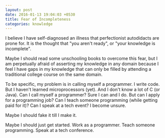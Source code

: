 ```yaml
---
layout: post
date: 2016-01-13 19:04:03 +0530
title: Fear of Incompleteness
categories: knowledge
---
```


I believe I have self-diagnosed an illness that perfectionist autodidacts are prone for. It is the thought that "you aren't ready", or "your knowledge is incomplete".

Maybe I should read some unschooling books to overcome this fear, but I am perpetually afraid of asserting my knowledge in any domain because I feel I have gaps in my knowledge that can only be filled by attending a traditional college course on the same domain.

To be specific, my problem is in calling myself a programmer. I write code. But I haven't learned microprocessors (yet). And I don't know a lot of C (or Java). Can I call myself a programmer? Sure I can and I do. But can I apply for a programming job? Can I teach someone programming (while getting paid for it)? Can I speak at a tech event? I become unsure.

Maybe I should fake it till I make it.

Maybe I should just get started. Work as a programmer. Teach someone programming. Speak at a tech conference.